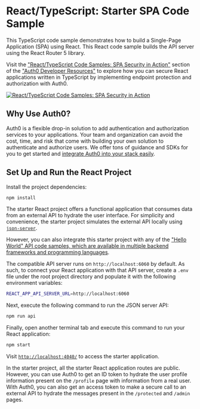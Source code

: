 # React/TypeScript: Starter SPA Code Sample

This TypeScript code sample demonstrates how to build a Single-Page Application (SPA) using React. This React code sample builds the API server using the React Router 5 library.

Visit the ["React/TypeScript Code Samples: SPA Security in Action"](https://developer.auth0.com/resources/code-samples/spa/react) section of the ["Auth0 Developer Resources"](https://developer.auth0.com/resources) to explore how you can secure React applications written in TypeScript by implementing endpoint protection and authorization with Auth0.

[![React/TypeScript Code Samples: SPA Security in Action](https://cdn.auth0.com/blog/hub/code-samples/spa/react-typescript.png)](https://developer.auth0.com/resources/code-samples/spa/react)

## Why Use Auth0?

Auth0 is a flexible drop-in solution to add authentication and authorization services to your applications. Your team and organization can avoid the cost, time, and risk that come with building your own solution to authenticate and authorize users. We offer tons of guidance and SDKs for you to get started and [integrate Auth0 into your stack easily](https://developer.auth0.com/resources/code-samples/full-stack).

## Set Up and Run the React Project

Install the project dependencies:

```bash
npm install
```

The starter React project offers a functional application that consumes data from an external API to hydrate the user interface. For simplicity and convenience, the starter project simulates the external API locally using [`json-server`](https://github.com/typicode/json-server).

However, you can also integrate this starter project with any of the ["Hello World" API code samples, which are available in multiple backend frameworks and programming languages](https://github.com/orgs/auth0-developer-hub/repositories?language=&q=api+hello-world&sort=&type=public).

The compatible API server runs on `http://localhost:6060` by default. As such, to connect your React application with that API server, create a `.env` file under the root project directory and populate it with the following environment variables:

```bash
REACT_APP_API_SERVER_URL=http://localhost:6060
```

Next, execute the following command to run the JSON server API:

```bash
npm run api
```

Finally, open another terminal tab and execute this command to run your React application:

```bash
npm start
```

Visit [`http://localhost:4040/`](http://localhost:4040/) to access the starter application.

In the starter project, all the starter React application routes are public. However, you can use Auth0 to get an ID token to hydrate the user profile information present on the `/profile` page with information from a real user. With Auth0, you can also get an access token to make a secure call to an external API to hydrate the messages present in the `/protected` and `/admin` pages.
